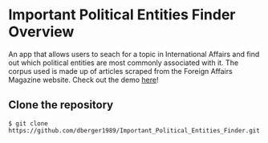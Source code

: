 # Important Political Entities Finder Overview

An app that allows users to seach for a topic in International Affairs and find out which political entities are most commonly associated with it. The corpus used is made up of articles scraped from the Foreign Affairs Magazine website. Check out the demo  <a href="http://107.23.92.220:5000" target="_blank">here</a>!


## Clone the repository

```$ git clone https://github.com/dberger1989/Important_Political_Entities_Finder.git```
